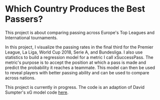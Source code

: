 # Which Country Produces the Best Passers?

This project is about comparing passing across Europe's Top Leagues and International tournaments.

In this project, I visualize the passing rates in the final third for the Premier League, La Liga, World Cup 2018, Serie A, and Bundesliga. I also use statistics to build a regression model for a metric I call xSuccessPass. The metric's purpose is to accept the position at which a pass is made and predict the probability it reaches a teammate. This model can then be used to reveal players with better passing ability and can be used to compare across nations.

This project is currently in progress. The code is an adaption of David Sumpter's xG model code [here](https://github.com/Friends-of-Tracking-Data-FoTD/SoccermaticsForPython).
